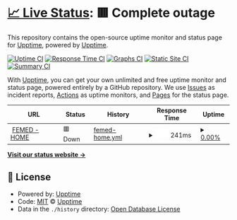 # [📈 Live Status](https://demo.upptime.js.org): <!--live status--> **🟥 Complete outage**

This repository contains the open-source uptime monitor and status page for [Upptime](https://upptime.js.org), powered by [Upptime](https://github.com/upptime/upptime).

[![Uptime CI](https://github.com/upptime/upptime/workflows/Uptime%20CI/badge.svg)](https://github.com/upptime/upptime/actions?query=workflow%3A%22Uptime+CI%22)
[![Response Time CI](https://github.com/upptime/upptime/workflows/Response%20Time%20CI/badge.svg)](https://github.com/upptime/upptime/actions?query=workflow%3A%22Response+Time+CI%22)
[![Graphs CI](https://github.com/upptime/upptime/workflows/Graphs%20CI/badge.svg)](https://github.com/upptime/upptime/actions?query=workflow%3A%22Graphs+CI%22)
[![Static Site CI](https://github.com/upptime/upptime/workflows/Static%20Site%20CI/badge.svg)](https://github.com/upptime/upptime/actions?query=workflow%3A%22Static+Site+CI%22)
[![Summary CI](https://github.com/upptime/upptime/workflows/Summary%20CI/badge.svg)](https://github.com/upptime/upptime/actions?query=workflow%3A%22Summary+CI%22)

With [Upptime](https://upptime.js.org), you can get your own unlimited and free uptime monitor and status page, powered entirely by a GitHub repository. We use [Issues](https://github.com/upptime/upptime/issues) as incident reports, [Actions](https://github.com/upptime/upptime/actions) as uptime monitors, and [Pages](https://demo.upptime.js.org) for the status page.

<!--start: status pages-->
<!-- This summary is generated by Upptime (https://github.com/upptime/upptime) -->
<!-- Do not edit this manually, your changes will be overwritten -->
<!-- prettier-ignore -->
| URL | Status | History | Response Time | Uptime |
| --- | ------ | ------- | ------------- | ------ |
| <img alt="" src="https://favicons.githubusercontent.com/femed-home.onrender.com" height="13"> [FEMED - HOME](https://femed-home.onrender.com) | 🟥 Down | [femed-home.yml](https://github.com/femed/femed-upptime/commits/HEAD/history/femed-home.yml) | <details><summary><img alt="Response time graph" src="./graphs/femed-home/response-time-week.png" height="20"> 241ms</summary><br><a href="https://demo.upptime.js.org/history/femed-home"><img alt="Response time 359" src="https://img.shields.io/endpoint?url=https%3A%2F%2Fraw.githubusercontent.com%2Ffemed%2Ffemed-upptime%2FHEAD%2Fapi%2Ffemed-home%2Fresponse-time.json"></a><br><a href="https://demo.upptime.js.org/history/femed-home"><img alt="24-hour response time 200" src="https://img.shields.io/endpoint?url=https%3A%2F%2Fraw.githubusercontent.com%2Ffemed%2Ffemed-upptime%2FHEAD%2Fapi%2Ffemed-home%2Fresponse-time-day.json"></a><br><a href="https://demo.upptime.js.org/history/femed-home"><img alt="7-day response time 241" src="https://img.shields.io/endpoint?url=https%3A%2F%2Fraw.githubusercontent.com%2Ffemed%2Ffemed-upptime%2FHEAD%2Fapi%2Ffemed-home%2Fresponse-time-week.json"></a><br><a href="https://demo.upptime.js.org/history/femed-home"><img alt="30-day response time 359" src="https://img.shields.io/endpoint?url=https%3A%2F%2Fraw.githubusercontent.com%2Ffemed%2Ffemed-upptime%2FHEAD%2Fapi%2Ffemed-home%2Fresponse-time-month.json"></a><br><a href="https://demo.upptime.js.org/history/femed-home"><img alt="1-year response time 359" src="https://img.shields.io/endpoint?url=https%3A%2F%2Fraw.githubusercontent.com%2Ffemed%2Ffemed-upptime%2FHEAD%2Fapi%2Ffemed-home%2Fresponse-time-year.json"></a></details> | <details><summary><a href="https://demo.upptime.js.org/history/femed-home">0.00%</a></summary><a href="https://demo.upptime.js.org/history/femed-home"><img alt="All-time uptime 10.66%" src="https://img.shields.io/endpoint?url=https%3A%2F%2Fraw.githubusercontent.com%2Ffemed%2Ffemed-upptime%2FHEAD%2Fapi%2Ffemed-home%2Fuptime.json"></a><br><a href="https://demo.upptime.js.org/history/femed-home"><img alt="24-hour uptime 0.00%" src="https://img.shields.io/endpoint?url=https%3A%2F%2Fraw.githubusercontent.com%2Ffemed%2Ffemed-upptime%2FHEAD%2Fapi%2Ffemed-home%2Fuptime-day.json"></a><br><a href="https://demo.upptime.js.org/history/femed-home"><img alt="7-day uptime 0.00%" src="https://img.shields.io/endpoint?url=https%3A%2F%2Fraw.githubusercontent.com%2Ffemed%2Ffemed-upptime%2FHEAD%2Fapi%2Ffemed-home%2Fuptime-week.json"></a><br><a href="https://demo.upptime.js.org/history/femed-home"><img alt="30-day uptime 10.66%" src="https://img.shields.io/endpoint?url=https%3A%2F%2Fraw.githubusercontent.com%2Ffemed%2Ffemed-upptime%2FHEAD%2Fapi%2Ffemed-home%2Fuptime-month.json"></a><br><a href="https://demo.upptime.js.org/history/femed-home"><img alt="1-year uptime 10.66%" src="https://img.shields.io/endpoint?url=https%3A%2F%2Fraw.githubusercontent.com%2Ffemed%2Ffemed-upptime%2FHEAD%2Fapi%2Ffemed-home%2Fuptime-year.json"></a></details>

<!--end: status pages-->

[**Visit our status website →**](https://demo.upptime.js.org)

## 📄 License

- Powered by: [Upptime](https://github.com/upptime/upptime)
- Code: [MIT](./LICENSE) © [Upptime](https://upptime.js.org)
- Data in the `./history` directory: [Open Database License](https://opendatacommons.org/licenses/odbl/1-0/)
